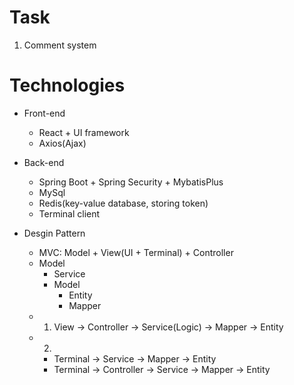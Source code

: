 # Task
1. Comment system

# Technologies
* Front-end
  * React + UI framework
  * Axios(Ajax)

* Back-end
  * Spring Boot + Spring Security + MybatisPlus
  * MySql
  * Redis(key-value database, storing token)
  * Terminal client

* Desgin Pattern
  * MVC: Model + View(UI + Terminal) + Controller
  * Model
    * Service
    * Model
      * Entity
      * Mapper
  * 1. View -> Controller -> Service(Logic) -> Mapper -> Entity
  * 2. 
    * Terminal -> Service -> Mapper -> Entity
    * Terminal -> Controller -> Service -> Mapper -> Entity
